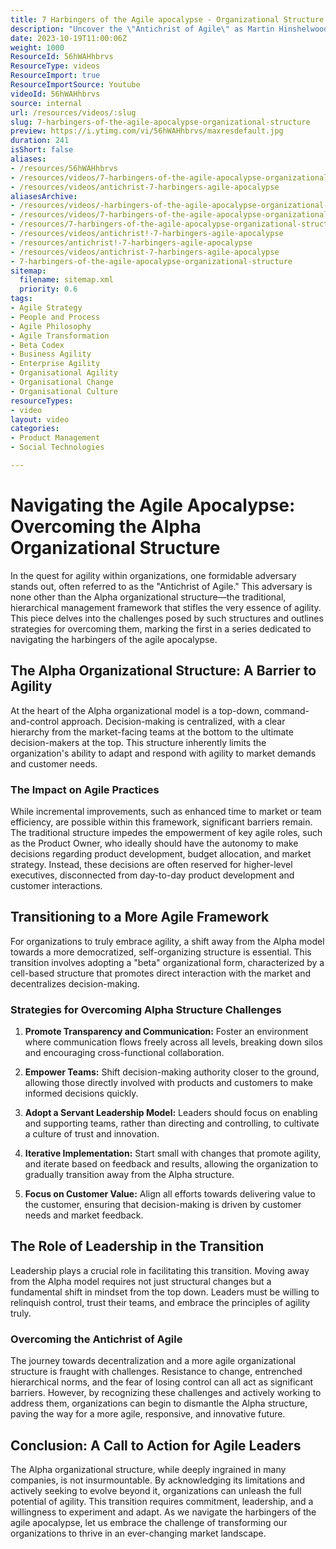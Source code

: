 ```yaml
---
title: 7 Harbingers of the Agile apocalypse - Organizational Structure
description: "Uncover the \"Antichrist of Agile\" as Martin Hinshelwood explores how traditional structures hinder agility and the path to self-organisation. \U0001F504\U0001F6AB"
date: 2023-10-19T11:00:06Z
weight: 1000
ResourceId: 56hWAHhbrvs
ResourceType: videos
ResourceImport: true
ResourceImportSource: Youtube
videoId: 56hWAHhbrvs
source: internal
url: /resources/videos/:slug
slug: 7-harbingers-of-the-agile-apocalypse-organizational-structure
preview: https://i.ytimg.com/vi/56hWAHhbrvs/maxresdefault.jpg
duration: 241
isShort: false
aliases:
- /resources/56hWAHhbrvs
- /resources/videos/7-harbingers-of-the-agile-apocalypse-organizational-structure
- /resources/videos/antichrist-7-harbingers-agile-apocalypse
aliasesArchive:
- /resources/videos/-harbingers-of-the-agile-apocalypse-organizational-structure
- /resources/videos/7-harbingers-of-the-agile-apocalypse-organizational-structure
- /resources/7-harbingers-of-the-agile-apocalypse-organizational-structure
- /resources/videos/antichrist!-7-harbingers-agile-apocalypse
- /resources/antichrist!-7-harbingers-agile-apocalypse
- /resources/videos/antichrist-7-harbingers-agile-apocalypse
- 7-harbingers-of-the-agile-apocalypse-organizational-structure
sitemap:
  filename: sitemap.xml
  priority: 0.6
tags:
- Agile Strategy
- People and Process
- Agile Philosophy
- Agile Transformation
- Beta Codex
- Business Agility
- Enterprise Agility
- Organisational Agility
- Organisational Change
- Organisational Culture
resourceTypes:
- video
layout: video
categories:
- Product Management
- Social Technologies

---
```

# Navigating the Agile Apocalypse: Overcoming the Alpha Organizational Structure

In the quest for agility within organizations, one formidable adversary stands out, often referred to as the "Antichrist of Agile." This adversary is none other than the Alpha organizational structure—the traditional, hierarchical management framework that stifles the very essence of agility. This piece delves into the challenges posed by such structures and outlines strategies for overcoming them, marking the first in a series dedicated to navigating the harbingers of the agile apocalypse.

## The Alpha Organizational Structure: A Barrier to Agility

At the heart of the Alpha organizational model is a top-down, command-and-control approach. Decision-making is centralized, with a clear hierarchy from the market-facing teams at the bottom to the ultimate decision-makers at the top. This structure inherently limits the organization's ability to adapt and respond with agility to market demands and customer needs.

### The Impact on Agile Practices

While incremental improvements, such as enhanced time to market or team efficiency, are possible within this framework, significant barriers remain. The traditional structure impedes the empowerment of key agile roles, such as the Product Owner, who ideally should have the autonomy to make decisions regarding product development, budget allocation, and market strategy. Instead, these decisions are often reserved for higher-level executives, disconnected from day-to-day product development and customer interactions.

## Transitioning to a More Agile Framework

For organizations to truly embrace agility, a shift away from the Alpha model towards a more democratized, self-organizing structure is essential. This transition involves adopting a "beta" organizational form, characterized by a cell-based structure that promotes direct interaction with the market and decentralizes decision-making.

### Strategies for Overcoming Alpha Structure Challenges

1. **Promote Transparency and Communication:** Foster an environment where communication flows freely across all levels, breaking down silos and encouraging cross-functional collaboration.

2. **Empower Teams:** Shift decision-making authority closer to the ground, allowing those directly involved with products and customers to make informed decisions quickly.

3. **Adopt a Servant Leadership Model:** Leaders should focus on enabling and supporting teams, rather than directing and controlling, to cultivate a culture of trust and innovation.

4. **Iterative Implementation:** Start small with changes that promote agility, and iterate based on feedback and results, allowing the organization to gradually transition away from the Alpha structure.

5. **Focus on Customer Value:** Align all efforts towards delivering value to the customer, ensuring that decision-making is driven by customer needs and market feedback.

## The Role of Leadership in the Transition

Leadership plays a crucial role in facilitating this transition. Moving away from the Alpha model requires not just structural changes but a fundamental shift in mindset from the top down. Leaders must be willing to relinquish control, trust their teams, and embrace the principles of agility truly.

### Overcoming the Antichrist of Agile

The journey towards decentralization and a more agile organizational structure is fraught with challenges. Resistance to change, entrenched hierarchical norms, and the fear of losing control can all act as significant barriers. However, by recognizing these challenges and actively working to address them, organizations can begin to dismantle the Alpha structure, paving the way for a more agile, responsive, and innovative future.

## Conclusion: A Call to Action for Agile Leaders

The Alpha organizational structure, while deeply ingrained in many companies, is not insurmountable. By acknowledging its limitations and actively seeking to evolve beyond it, organizations can unleash the full potential of agility. This transition requires commitment, leadership, and a willingness to experiment and adapt. As we navigate the harbingers of the agile apocalypse, let us embrace the challenge of transforming our organizations to thrive in an ever-changing market landscape.
